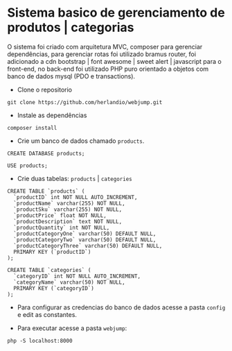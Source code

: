 # Sistema basico de gerenciamento de produtos | categorias

O sistema foi criado com arquitetura MVC, composer para gerenciar dependências, para gerenciar rotas foi utilizado bramus router,
foi adicionado a cdn bootstrap | font awesome | sweet alert | javascript para o front-end, no back-end foi utilizado PHP puro orientado a objetos
com banco de dados mysql (PDO e transactions).

- Clone o repositorio
```
git clone https://github.com/herlandio/webjump.git
```
- Instale as dependências
```
composer install
```

- Crie um banco de dados chamado `products`.
```
CREATE DATABASE products;
```
```
USE products;
```
- Crie duas tabelas: `products` | `categories`
```
CREATE TABLE `products` (
  `productID` int NOT NULL AUTO_INCREMENT,
  `productName` varchar(255) NOT NULL,
  `productSku` varchar(255) NOT NULL,
  `productPrice` float NOT NULL,
  `productDescription` text NOT NULL,
  `productQuantity` int NOT NULL,
  `productCategoryOne` varchar(50) DEFAULT NULL,
  `productCategoryTwo` varchar(50) DEFAULT NULL,
  `productCategoryThree` varchar(50) DEFAULT NULL,
  PRIMARY KEY (`productID`)
);

CREATE TABLE `categories` (
  `categoryID` int NOT NULL AUTO_INCREMENT,
  `categoryName` varchar(50) NOT NULL,
  PRIMARY KEY (`categoryID`)
);
```

- Para configurar as credencias do banco de dados acesse a pasta `config` e edit as constantes.

- Para executar acesse a pasta `webjump`:
```
php -S localhost:8000
```
